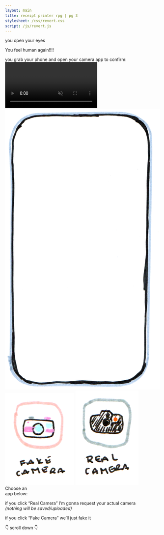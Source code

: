 ```yaml
---
layout: main
title: receipt printer rpg | pg 3
stylesheet: /css/revert.css
script: /js/revert.js
---
```


<div class="bluegradient">
  <div id="clouds">
    you open your eyes
  </div>


  <div id="humanagain">
    <p>You feel human again!!!!
  </div>
</div>

<div id="phonegrab">
  <div id="grabtoconfirm">
    you grab your phone and open your camera app to confirm:
  </div>

  <div id="phonecase">
    <div id="island">
      <div id="dot" class="dot" hidden></div>
    </div>
    <div id="backgroundcontainer">
      <video 
        playsinline 
        webkit-playsinline
        autoplay
        loop 
        preload
        muted
      >
      </video>
    </div>
    <img src="/images/phone-background.png" id="phoneimg"/>
    <img src="/images/fakecamera.png" id="fakecameraicon">
    <img src="/images/realcamera.png" id="realcameraicon">
    <div id="iconinstructions">
    Choose an<br>app below:
    </div>
    <div id="explanation">
      <p>if you click “Real Camera” I’m gonna request your actual camera<br>
      <em>(nothing will be saved/uploaded)</em>
      <p>if you click “Fake Camera” we’ll just fake it
    </div>
    <div id="scrolldown">
      <div id="scrolldownbutton" class="hidden">👇 scroll down 👇</div>
    </div>
  </div>

</div>

<div id="storycontinued" hidden>

<div id="gradientspacer">
</div>

<div id="hownow">
  <p>
    You saw your reflection in selfie mode.
  </p>
  <p>
    Indeed, you have turned back into a human.
  </p>
  <p>
    How do you feel now?
  </p>

  <p class="choices choices-down">
    <a href="/relieved" class="button-4">
      RELIEVED
    </a>
    <a href="/whyregret" class="button-4">
      regretful :(
    </a>
    <a href="/disbelief" class="button-4">
      am I really a human again??<br>
      I don't believe it
    </a>
  </p>

</div>

</div>
